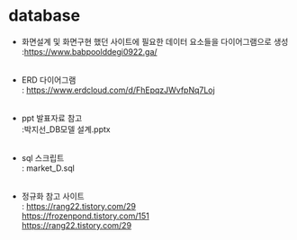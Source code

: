 # database

- 화면설계 및 화면구현 했던 사이트에 필요한 데이터 요소들을 다이어그램으로 생성<br>
:https://www.babpoolddegi0922.ga/<br><br>

- ERD 다이어그램<br>
: https://www.erdcloud.com/d/FhEpqzJWvfpNq7Loj<br><br>

- ppt 발표자료 참고<br>
:박지선_DB모델 설계.pptx<br><br>

- sql 스크립트<br>
: market_D.sql<br><br>

- 정규화 참고 사이트<br>
: https://rang22.tistory.com/29<br>
  https://frozenpond.tistory.com/151 <br>
  https://rang22.tistory.com/29 
